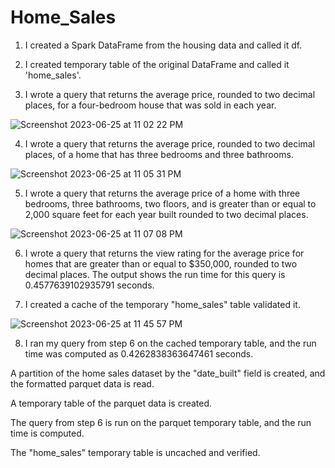 # Home_Sales

1. I created a Spark DataFrame from the housing data and called it df.

2. I created temporary table of the original DataFrame and called it 'home_sales'.

3. I wrote a query that returns the average price, rounded to two decimal places, for a four-bedroom house that was sold in each year.

![Screenshot 2023-06-25 at 11 02 22 PM](https://github.com/CRFitzgerald/Home_Sales/assets/117607189/f51e16b8-1d9c-4ce1-b064-b327b44f37a2)

4. I wrote a query that returns the average price, rounded to two decimal places, of a home that has three bedrooms and three bathrooms. 

![Screenshot 2023-06-25 at 11 05 31 PM](https://github.com/CRFitzgerald/Home_Sales/assets/117607189/4c0c2b6f-b8e3-494b-9d2f-f7eabd8c101d)


5. I wrote a query that returns the average price of a home with three bedrooms, three bathrooms, two floors, and is greater than or equal to 2,000 square feet for each year built rounded to two decimal places. 

![Screenshot 2023-06-25 at 11 07 08 PM](https://github.com/CRFitzgerald/Home_Sales/assets/117607189/0fa4caee-1726-4be4-9b25-87431d11951d)


6. I wrote a query that returns the view rating for the average price for homes that are greater than or equal to $350,000, rounded to two decimal places. The output shows the run time for this query is 0.4577639102935791 seconds.

7. I created a cache of the temporary "home_sales" table validated it.

![Screenshot 2023-06-25 at 11 45 57 PM](https://github.com/CRFitzgerald/Home_Sales/assets/117607189/5ba0a4fb-367c-499a-a249-0621d82cce66)


8. I ran my query from step 6 on the cached temporary table, and the run time was computed as 0.4262838363647461 seconds.

A partition of the home sales dataset by the "date_built" field is created, and the formatted parquet data is read.

A temporary table of the parquet data is created. 

The query from step 6 is run on the parquet temporary table, and the run time is computed. 

The "home_sales" temporary table is uncached and verified. 
